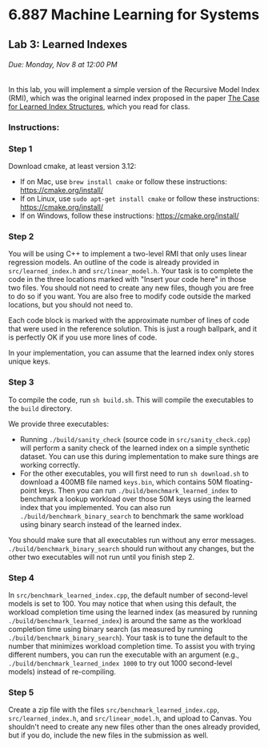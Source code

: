 # 6.887 Machine Learning for Systems
## Lab 3: Learned Indexes

###### Due: Monday, Nov 8 at 12:00 PM

In this lab, you will implement a simple version of the Recursive Model Index (RMI), which was the original learned index proposed in the paper [The Case for Learned Index Structures](https://arxiv.org/pdf/1712.01208.pdf), which you read for class.

### Instructions:

### Step 1
Download cmake, at least version 3.12:
- If on Mac, use `brew install cmake` or follow these instructions: https://cmake.org/install/
- If on Linux, use `sudo apt-get install cmake` or follow these instructions: https://cmake.org/install/
- If on Windows, follow these instructions: https://cmake.org/install/

### Step 2

You will be using C++ to implement a two-level RMI that only uses linear regression models.
An outline of the code is already provided in `src/learned_index.h` and `src/linear_model.h`.
Your task is to complete the code in the three locations marked with "Insert your code here" in those two files.
You should not need to create any new files, though you are free to do so if you want.
You are also free to modify code outside the marked locations, but you should not need to.

Each code block is marked with the approximate number of lines of code that were used in the reference solution.
This is just a rough ballpark, and it is perfectly OK if you use more lines of code.

In your implementation, you can assume that the learned index only stores unique keys.

### Step 3
To compile the code, run `sh build.sh`. This will compile the executables to the `build` directory.

We provide three executables:
- Running `./build/sanity_check` (source code in `src/sanity_check.cpp`) will perform a sanity check of the learned index on a simple synthetic dataset. You can use this during implementation to make sure things are working correctly.
- For the other executables, you will first need to run `sh download.sh` to download a 400MB file named `keys.bin`, which contains 50M floating-point keys.
Then you can run `./build/benchmark_learned_index` to benchmark a lookup workload over those 50M keys using the learned index that you implemented.
You can also run `./build/benchmark_binary_search` to benchmark the same workload using binary search instead of the learned index.

You should make sure that all executables run without any error messages. `./build/benchmark_binary_search` should run without any changes, but the other two executables will not run until you finish step 2.


### Step 4
In `src/benchmark_learned_index.cpp`, the default number of second-level models is set to 100.
You may notice that when using this default, the workload completion time using the learned index (as measured by running `./build/benchmark_learned_index`) is around the same as the workload completion time using binary search (as measured by running `./build/benchmark_binary_search`).
Your task is to tune the default to the number that minimizes workload completion time.
To assist you with trying different numbers, you can run the executable with an argument (e.g., `./build/benchmark_learned_index 1000` to try out 1000 second-level models) instead of re-compiling.

### Step 5
Create a zip file with the files `src/benchmark_learned_index.cpp`, `src/learned_index.h`, and `src/linear_model.h`, and upload to Canvas.
You shouldn't need to create any new files other than the ones already provided, but if you do, include the new files in the submission as well.
